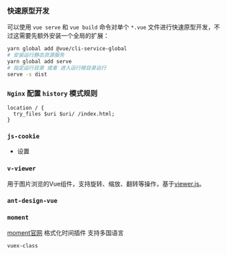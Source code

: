 ### 快速原型开发

可以使用 `vue serve` 和 `vue build` 命令对单个 `*.vue` 文件进行快速原型开发，不过这需要先额外安装一个全局的扩展：

```bash
yarn global add @vue/cli-service-global
# 安装运行静态资源服务
yarn global add serve
# 指定运行目录 或者 进入运行根目录运行
serve -s dist
```

### `Nginx` 配置  `history` 模式规则

```nginx
location / {
  try_files $uri $uri/ /index.html;
}
```

### `js-cookie`

- 设置

### `v-viewer`

用于图片浏览的Vue组件，支持旋转、缩放、翻转等操作，基于[viewer.js](https://github.com/fengyuanchen/viewerjs)。



### `ant-design-vue`

### `moment`

[moment官网](https://momentjs.com/) 格式化时间插件 支持多国语言

`vuex-class`
